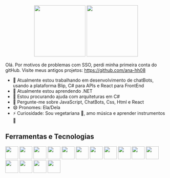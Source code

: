 <div align="center">
<img height = "160em" src="https://github-readme-stats.vercel.app/api?username=ana-developer-beatriz&count_private=true&show_icons=true"/>
<img height = "160em" src ="https://github-readme-stats.vercel.app/api/top-langs/?username=ana-developer-beatriz&layout=compact&langs_count=6"/>
</div>

Olá. Por motivos de problemas com SSO, perdi minha primeira conta do gitHub. Visite meus antigos projetos: https://github.com/ana-hh08
- 🔭 Atualmente estou trabalhando em desenvolvimento de chatBots, usando a plataforma Blip, C# para APIs e React para FrontEnd
- 🌱 Atualmente estou aprendendo .NET 
- 🤔 Estou procurando ajuda com arquiteturas em C#
- 💬 Pergunte-me sobre JavaScript, ChatBots, Css, Html e React
- 😄 Pronomes: Ela/Dela
- ⚡ Curiosidade: Sou vegetariana 🌱, amo música e aprender instrumentos 🎵

## Ferramentas e Tecnologias
<img src="https://cdn.jsdelivr.net/gh/devicons/devicon/icons/css3/css3-plain-wordmark.svg" width="40" height="40" /> <img src="https://cdn.jsdelivr.net/gh/devicons/devicon/icons/arduino/arduino-original-wordmark.svg" width="40" height="40" /> <img src="https://cdn.jsdelivr.net/gh/devicons/devicon/icons/eslint/eslint-original-wordmark.svg" width="40" height="40"/> <img src="https://cdn.jsdelivr.net/gh/devicons/devicon/icons/git/git-original.svg" width="40" height="40" /> <img src="https://cdn.jsdelivr.net/gh/devicons/devicon/icons/heroku/heroku-plain-wordmark.svg" width="40" height="40" /> <img src="https://cdn.jsdelivr.net/gh/devicons/devicon/icons/html5/html5-plain-wordmark.svg" width="40" height="40"/> <img src="https://cdn.jsdelivr.net/gh/devicons/devicon/icons/javascript/javascript-original.svg" width="40" height="40" /> <img src="https://cdn.jsdelivr.net/gh/devicons/devicon/icons/jest/jest-plain.svg" width="40" height="40" /> <img src="https://cdn.jsdelivr.net/gh/devicons/devicon/icons/nextjs/nextjs-original-wordmark.svg" width="40" height="40"/> <img src="https://cdn.jsdelivr.net/gh/devicons/devicon/icons/nodejs/nodejs-original-wordmark.svg" width="40" height="40" /> <img src="https://cdn.jsdelivr.net/gh/devicons/devicon/icons/npm/npm-original-wordmark.svg" width="40" height="40" /> <img src="https://cdn.jsdelivr.net/gh/devicons/devicon/icons/react/react-original-wordmark.svg" width="40" height="40" /> <img src="https://cdn.jsdelivr.net/gh/devicons/devicon/icons/trello/trello-plain-wordmark.svg" width="40" height="40"/> <img src="https://cdn.jsdelivr.net/gh/devicons/devicon/icons/vscode/vscode-original-wordmark.svg" width="40" height="40" /> <img src="https://cdn.jsdelivr.net/gh/devicons/devicon/icons/visualstudio/visualstudio-plain-wordmark.svg" width="40" height="40" />
          
          
          
          
          
          
          
          

        
        
      
      
    
          

